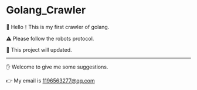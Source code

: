 # Golang_Crawler
:wave: Hello！This is my first crawler of golang​.

:warning: Please​ follow the robots protocol.

:open_hands: This project will updated.

 

******

 :hand: Welcome to give me some suggestions.

:point_right: My email is 1196563277@qq.com

